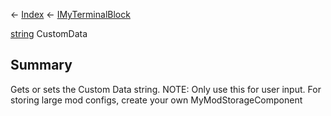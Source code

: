 ← [Index](Api-Index) ← [IMyTerminalBlock](Sandbox.ModAPI.Ingame.IMyTerminalBlock)

[string](System.String) CustomData

## Summary

Gets or sets the Custom Data string. NOTE: Only use this for user input. For storing large mod configs, create your own MyModStorageComponent

